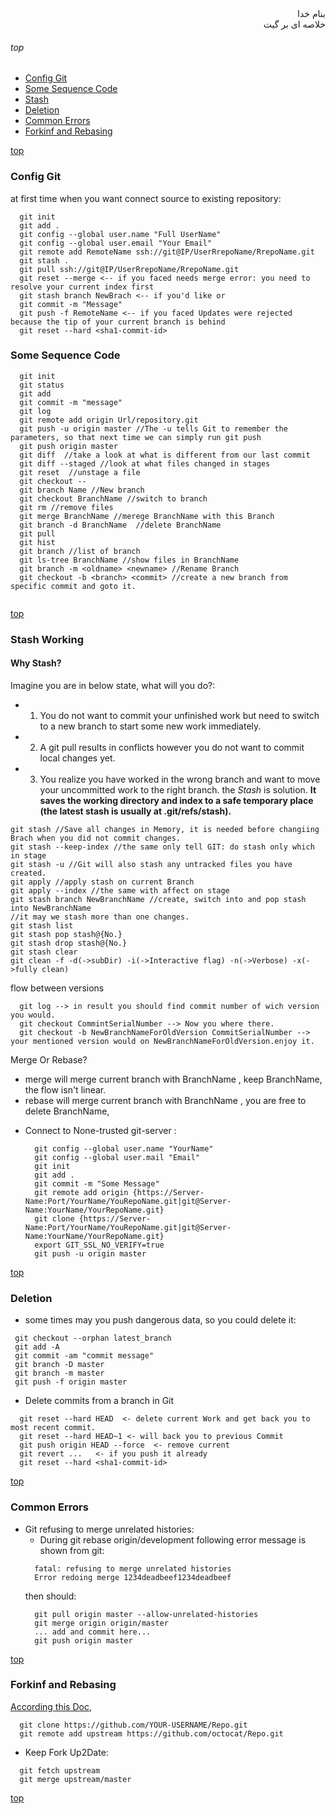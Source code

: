 <div dir='rtl'>بنام خدا</div>
<div dir='rtl'>خلاصه ای بر گیت</div>

###### top

- [Config Git](#config-git)
- [Some Sequence Code](#some-sequence-code)
- [Stash](#stash)
- [Deletion](#deletion)
- [Common Errors](#common-errors)
- [Forkinf and Rebasing](#forking-and-rebasing)


[top](#top)
### Config Git
at first time when you want connect source to existing repository:
```vim
  git init
  git add .
  git config --global user.name "Full UserName"
  git config --global user.email "Your Email"
  git remote add RemoteName ssh://git@IP/UserRrepoName/RrepoName.git
  git stash .
  git pull ssh://git@IP/UserRrepoName/RrepoName.git
  git reset --merge <-- if you faced needs merge error: you need to resolve your current index first
  git stash branch NewBrach <-- if you'd like or
  git commit -m "Message"
  git push -f RemoteName <-- if you faced Updates were rejected because the tip of your current branch is behind
  git reset --hard <sha1-commit-id>
```


### Some Sequence Code
```vim
  git init
  git status
  git add
  git commit -m "message"
  git log
  git remote add origin Url/repository.git
  git push -u origin master //The -u tells Git to remember the parameters, so that next time we can simply run git push
  git push origin master
  git diff  //take a look at what is different from our last commit
  git diff --staged //look at what files changed in stages
  git reset  //unstage a file
  git checkout -- 
  git branch Name //New branch
  git checkout BranchName //switch to branch
  git rm //remove files
  git merge BranchName //merege BranchName with this Branch
  git branch -d BranchName  //delete BranchName
  git pull 
  git hist
  git branch //list of branch
  git ls-tree BranchName //show files in BranchName
  git branch -m <oldname> <newname> //Rename Branch
  git checkout -b <branch> <commit> //create a new branch from specific commit and goto it.
  
```

[top](#top)
### Stash Working
#### Why Stash?
Imagine you are in below state, what will you do?:
  - 1. You do not want to commit your unfinished work but need to switch to a new branch to start some new work immediately.
  - 2. A git pull results in conflicts however you do not want to commit local changes yet.
  - 3. You realize you have worked in the wrong branch and want to move your uncommitted work to the right branch.
the _Stash_ is solution. __It saves the working directory and index to a safe temporary place (the latest stash is usually at .git/refs/stash).__
```vim
git stash //Save all changes in Memory, it is needed before changiing Brach when you did not commit changes.
git stash --keep-index //the same only tell GIT: do stash only which in stage
git stash -u //Git will also stash any untracked files you have created.
git apply //apply stash on current Branch
git apply --index //the same with affect on stage
git stash branch NewBranchName //create, switch into and pop stash into NewBranchName
//it may we stash more than one changes.
git stash list
git stash pop stash@{No.}
git stash drop stash@{No.}
git stash clear
git clean -f -d(->subDir) -i(->Interactive flag) -n(->Verbose) -x(->fully clean)
```
flow between versions
```vim
  git log --> in result you should find commit number of wich version you would.
  git checkout CommintSerialNumber --> Now you where there.
  git checkout -b NewBranchNameForOldVersion CommitSerialNumber --> your mentioned version would on NewBranchNameForOldVersion.enjoy it.
```
Merge Or Rebase?
* merge will merge current branch with BranchName , keep BranchName, the flow isn't linear.
* rebase will merge current branch with BranchName , you are free to delete BranchName, 

- Connect to None-trusted git-server : 
  ```vim
    git config --global user.name "YourName"
    git config --global user.mail "Email"
    git init
    git add .
    git commit -m "Some Message"
    git remote add origin {https://Server-Name:Port/YourName/YouRepoName.git|git@Server-Name:YourName/YourRepoName.git}
    git clone {https://Server-Name:Port/YourName/YouRepoName.git|git@Server-Name:YourName/YourRepoName.git}
    export GIT_SSL_NO_VERIFY=true
    git push -u origin master 
  ```
 
 [top](#top)
 ### Deletion
 - some times may you push dangerous data, so you could delete it:
 ```vim
  git checkout --orphan latest_branch
  git add -A
  git commit -am "commit message"
  git branch -D master
  git branch -m master
  git push -f origin master
```
- Delete commits from a branch in Git
```vim
  git reset --hard HEAD  <- delete current Work and get back you to most recent commit.
  git reset --hard HEAD~1 <- will back you to previous Commit
  git push origin HEAD --force  <- remove current 
  git revert ...   <- if you push it already
  git reset --hard <sha1-commit-id>
```

[top](#top)


### Common Errors
- Git refusing to merge unrelated histories:
  - During git rebase origin/development following error message is shown from git:
  ```vim
    fatal: refusing to merge unrelated histories
    Error redoing merge 1234deadbeef1234deadbeef
  ```
  then should:
  ```vim
    git pull origin master --allow-unrelated-histories
    git merge origin origin/master
    ... add and commit here...
    git push origin master
  ```

[top](#top)
### Forkinf and Rebasing
[According this Doc](https://help.github.com/articles/fork-a-repo/), 
```vim
  git clone https://github.com/YOUR-USERNAME/Repo.git
  git remote add upstream https://github.com/octocat/Repo.git
```
  - Keep Fork Up2Date:
  ```vim
    git fetch upstream
    git merge upstream/master
  ```
  



[top](#top)
<div dir='rtl'></div>
<div dir='rtl'></div>
<div dir='rtl'></div>
<div dir='rtl'></div>
<div dir='rtl'></div>
<div dir='rtl'></div>
<div dir='rtl'></div>
<div dir='rtl'></div>
<div dir='rtl'></div>
<div dir='rtl'></div>
